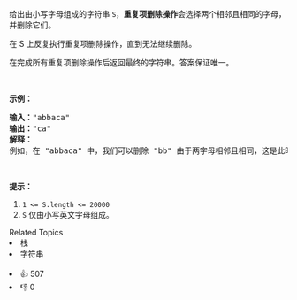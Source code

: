 <p>给出由小写字母组成的字符串&nbsp;<code>S</code>，<strong>重复项删除操作</strong>会选择两个相邻且相同的字母，并删除它们。</p>

<p>在 S 上反复执行重复项删除操作，直到无法继续删除。</p>

<p>在完成所有重复项删除操作后返回最终的字符串。答案保证唯一。</p>

<p>&nbsp;</p>

<p><strong>示例：</strong></p>

<pre><strong>输入：</strong>"abbaca"
<strong>输出：</strong>"ca"
<strong>解释：</strong>
例如，在 "abbaca" 中，我们可以删除 "bb" 由于两字母相邻且相同，这是此时唯一可以执行删除操作的重复项。之后我们得到字符串 "aaca"，其中又只有 "aa" 可以执行重复项删除操作，所以最后的字符串为 "ca"。
</pre>

<p>&nbsp;</p>

<p><strong>提示：</strong></p>

<ol> 
 <li><code>1 &lt;= S.length &lt;= 20000</code></li> 
 <li><code>S</code> 仅由小写英文字母组成。</li> 
</ol>

<div><div>Related Topics</div><div><li>栈</li><li>字符串</li></div></div><br><div><li>👍 507</li><li>👎 0</li></div>